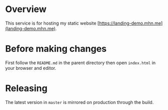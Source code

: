 # Overview

This service is for hosting my static website [https://landing-demo.mhn.me](landing-demo.mhn.me).

# Before making changes

First follow the `README.md` in the parent directory then open `index.html` in your browser and editor.

# Releasing

The latest version in `master` is mirrored on production through the build.
